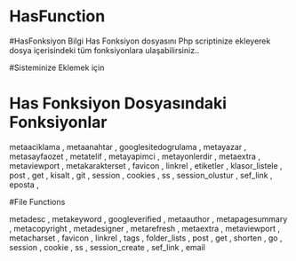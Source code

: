 # HasFunction


#HasFonksiyon Bilgi
Has Fonksiyon dosyasını Php scriptinize ekleyerek dosya içerisindeki tüm fonksiyonlara ulaşabilirsiniz..


#Sisteminize Eklemek için 
<?php
include "hasfunction.php";
?>
# Has Fonksiyon Dosyasındaki Fonksiyonlar

metaaciklama ,
metaanahtar ,
googlesitedogrulama ,
metayazar ,
metasayfaozet , 
metatelif , 
metayapimci , 
metayonlerdir ,
metaextra ,
metaviewport ,
metakarakterset , 
favicon , 
linkrel , 
etiketler , 
klasor_listele , 
post , 
get , 
kisalt ,
git ,
session ,
cookies ,
ss ,
session_olustur , 
sef_link ,
eposta ,

#File Functions

metadesc , 
metakeyword , 
googleverified ,
metaauthor ,
metapagesummary ,
metacopyright , 
metadesigner , 
metarefresh , 
metaextra , 
metaviewport , 
metacharset , 
favicon , 
linkrel , 
tags , 
folder_lists , 
post , 
get , 
shorten , 
go ,
session , 
cookie , 
ss , 
session_create , 
sef_link , 
email
